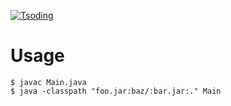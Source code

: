 [![Tsoding](https://img.shields.io/badge/twitch.tv-tsoding-purple?logo=twitch&style=for-the-badge)](https://www.twitch.tv/tsoding)
# Usage

    $ javac Main.java
    $ java -classpath "foo.jar:baz/:bar.jar:." Main
